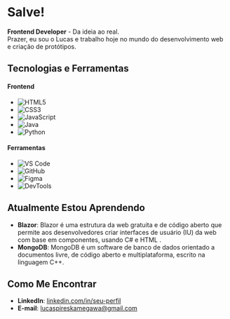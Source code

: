 # Salve!

**Frontend Developer** - Da ideia ao real.  
Prazer, eu sou o Lucas e trabalho hoje no mundo do desenvolvimento web e criação de protótipos.


## **Tecnologias e Ferramentas**
#### Frontend
- ![HTML5](https://img.shields.io/badge/HTML5-292a2b?style=flat&logo=html5&logoColor=white) 
- ![CSS3](https://img.shields.io/badge/CSS3-292a2b?style=flat&logo=css3&logoColor=white) 
- ![JavaScript](https://img.shields.io/badge/JavaScript-292a2b?style=flat&logo=javascript&logoColor=white)
- ![Java](https://img.shields.io/badge/Java-292a2b?style=flat&logo=oracle&logoColor=white)
- ![Python](https://img.shields.io/badge/Python-292a2b?style=flat&logo=python&logoColor=white)

#### Ferramentas
- ![VS Code](https://img.shields.io/badge/VS_Code-292a2b?style=flat&logo=visual-studio-code&logoColor=white) 
- ![GitHub](https://img.shields.io/badge/GitHub-292a2b?style=flat&logo=github&logoColor=white) 
- ![Figma](https://img.shields.io/badge/Figma-292a2b?style=flat&logo=figma&logoColor=white) 
- ![DevTools](https://img.shields.io/badge/DevTools-292a2b?style=flat&logo=googlechrome&logoColor=white)

## **Atualmente Estou Aprendendo**

- **Blazor**: Blazor é uma estrutura da web gratuita e de código aberto que permite aos desenvolvedores criar interfaces de usuário (IU) da web com base em componentes, usando C# e HTML .
- **MongoDB**: MongoDB é um software de banco de dados orientado a documentos livre, de código aberto e multiplataforma, escrito na linguagem C++.

## **Como Me Encontrar**

- **LinkedIn**: [linkedin.com/in/seu-perfil](https://linkedin.com/in/seu-perfil) 
- **E-mail**: lucaspireskamegawa@gmail.com

